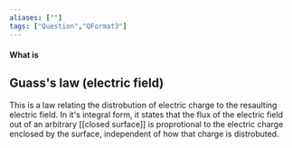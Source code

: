 ```yaml
---
aliases: [""]
tags: ["Question","QFormat3"]
---
```


#### What is
## Guass's law (electric field)
This is a law relating the distrobution of electric charge to the resaulting electric field.
In it's integral form, it states that the flux of the electric field out of an arbitrary [[closed surface]] is proprotional to the electric charge enclosed by the surface, independent of how that charge is distrobuted.
